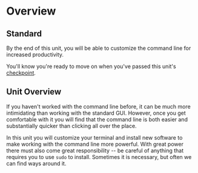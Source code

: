 # Overview

## Standard

By the end of this unit, you will be able to customize the command line for increased productivity.

You'll know you're ready to move on when you've passed this unit's [checkpoint](99-checkpoint.md).

## Unit Overview

If you haven't worked with the command line before, it can be much more intimidating than working with the standard GUI. However, once you get comfortable with it you will find that the command line is both easier and substantially quicker than clicking all over the place.

In this unit you will customize your terminal and install new software to make working with the command line more powerful. With great power there must also come great responsibility -- be careful of anything that requires you to use `sudo` to install. Sometimes it is necessary, but often we can find ways around it.
